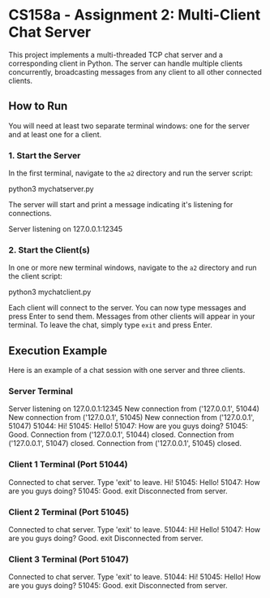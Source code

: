 # CS158a - Assignment 2: Multi-Client Chat Server

This project implements a multi-threaded TCP chat server and a corresponding client in Python. The server can handle multiple clients concurrently, broadcasting messages from any client to all other connected clients.

## How to Run

You will need at least two separate terminal windows: one for the server and at least one for a client.

### 1. Start the Server

In the first terminal, navigate to the `a2` directory and run the server script:

python3 mychatserver.py

The server will start and print a message indicating it's listening for connections.

Server listening on 127.0.0.1:12345

### 2. Start the Client(s)

In one or more new terminal windows, navigate to the `a2` directory and run the client script:

python3 mychatclient.py

Each client will connect to the server. You can now type messages and press Enter to send them. Messages from other clients will appear in your terminal. To leave the chat, simply type `exit` and press Enter.

## Execution Example

Here is an example of a chat session with one server and three clients.

### Server Terminal

Server listening on 127.0.0.1:12345
New connection from ('127.0.0.1', 51044)
New connection from ('127.0.0.1', 51045)
New connection from ('127.0.0.1', 51047)
51044: Hi!
51045: Hello!
51047: How are you guys doing?
51045: Good.
Connection from ('127.0.0.1', 51044) closed.
Connection from ('127.0.0.1', 51047) closed.
Connection from ('127.0.0.1', 51045) closed.

### Client 1 Terminal (Port 51044)

Connected to chat server. Type 'exit' to leave.
Hi!
51045: Hello!
51047: How are you guys doing?
51045: Good.
exit
Disconnected from server.

### Client 2 Terminal (Port 51045)

Connected to chat server. Type 'exit' to leave.
51044: Hi!
Hello!
51047: How are you guys doing?
Good.
exit
Disconnected from server.

### Client 3 Terminal (Port 51047)

Connected to chat server. Type 'exit' to leave.
51044: Hi!
51045: Hello!
How are you guys doing?
51045: Good.
exit
Disconnected from server.
